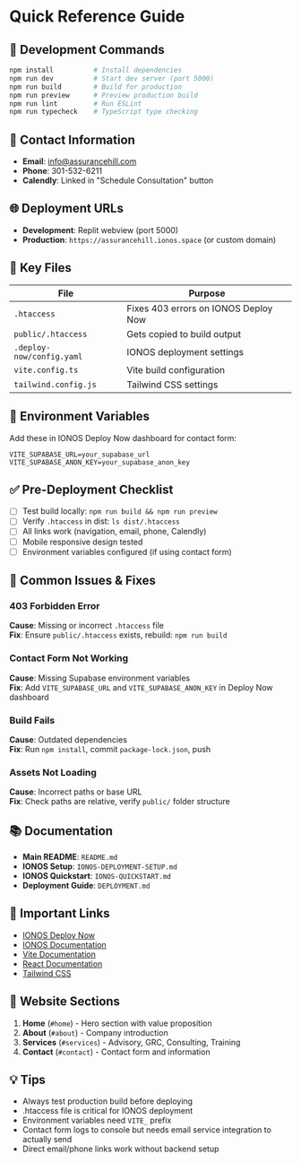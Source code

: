 # Quick Reference Guide

## 🚀 Development Commands

```bash
npm install          # Install dependencies
npm run dev          # Start dev server (port 5000)
npm run build        # Build for production
npm run preview      # Preview production build
npm run lint         # Run ESLint
npm run typecheck    # TypeScript type checking
```

## 📧 Contact Information

- **Email**: info@assurancehill.com
- **Phone**: 301-532-6211
- **Calendly**: Linked in "Schedule Consultation" button

## 🌐 Deployment URLs

- **Development**: Replit webview (port 5000)
- **Production**: `https://assurancehill.ionos.space` (or custom domain)

## 📁 Key Files

| File | Purpose |
|------|---------|
| `.htaccess` | Fixes 403 errors on IONOS Deploy Now |
| `public/.htaccess` | Gets copied to build output |
| `.deploy-now/config.yaml` | IONOS deployment settings |
| `vite.config.ts` | Vite build configuration |
| `tailwind.config.js` | Tailwind CSS settings |

## 🔧 Environment Variables

Add these in IONOS Deploy Now dashboard for contact form:

```env
VITE_SUPABASE_URL=your_supabase_url
VITE_SUPABASE_ANON_KEY=your_supabase_anon_key
```

## ✅ Pre-Deployment Checklist

- [ ] Test build locally: `npm run build && npm run preview`
- [ ] Verify `.htaccess` in dist: `ls dist/.htaccess`
- [ ] All links work (navigation, email, phone, Calendly)
- [ ] Mobile responsive design tested
- [ ] Environment variables configured (if using contact form)

## 🐛 Common Issues & Fixes

### 403 Forbidden Error
**Cause**: Missing or incorrect `.htaccess` file  
**Fix**: Ensure `public/.htaccess` exists, rebuild: `npm run build`

### Contact Form Not Working
**Cause**: Missing Supabase environment variables  
**Fix**: Add `VITE_SUPABASE_URL` and `VITE_SUPABASE_ANON_KEY` in Deploy Now dashboard

### Build Fails
**Cause**: Outdated dependencies  
**Fix**: Run `npm install`, commit `package-lock.json`, push

### Assets Not Loading
**Cause**: Incorrect paths or base URL  
**Fix**: Check paths are relative, verify `public/` folder structure

## 📚 Documentation

- **Main README**: `README.md`
- **IONOS Setup**: `IONOS-DEPLOYMENT-SETUP.md`
- **IONOS Quickstart**: `IONOS-QUICKSTART.md`
- **Deployment Guide**: `DEPLOYMENT.md`

## 🔗 Important Links

- [IONOS Deploy Now](https://www.ionos.com/hosting/deploy-now)
- [IONOS Documentation](https://docs.ionos.space/)
- [Vite Documentation](https://vitejs.dev/)
- [React Documentation](https://react.dev/)
- [Tailwind CSS](https://tailwindcss.com/)

## 🎯 Website Sections

1. **Home** (`#home`) - Hero section with value proposition
2. **About** (`#about`) - Company introduction
3. **Services** (`#services`) - Advisory, GRC, Consulting, Training
4. **Contact** (`#contact`) - Contact form and information

## 💡 Tips

- Always test production build before deploying
- .htaccess file is critical for IONOS deployment
- Environment variables need `VITE_` prefix
- Contact form logs to console but needs email service integration to actually send
- Direct email/phone links work without backend setup
